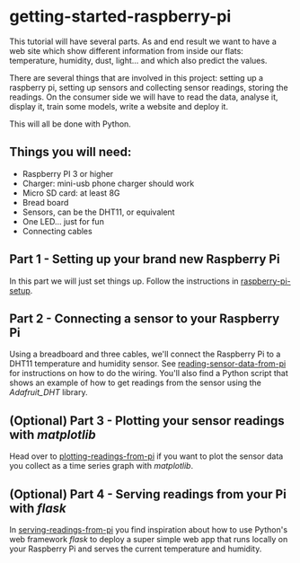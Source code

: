 # getting-started-raspberry-pi

This tutorial will have several parts. As and end result we want to have a web site which show different information from inside our flats: temperature, humidity, dust, light... and which also predict the values.

There are several things that are involved in this project: setting up a raspberry pi, setting up sensors and collecting sensor readings, storing the readings. 
On the consumer side we will have to read the data, analyse it, display it, train some models, write a website and deploy it.

This will all be done with Python.

## Things you will need:

* Raspberry PI 3 or higher
* Charger: mini-usb phone charger should work
* Micro SD card: at least 8G
* Bread board
* Sensors, can be the DHT11, or equivalent
* One LED... just for fun
* Connecting cables


## Part 1 - Setting up your brand new Raspberry Pi

In this part we will just set things up. Follow the instructions in [raspberry-pi-setup](pisetup/raspberry-pi-setup.md).

## Part 2 - Connecting a sensor to your Raspberry Pi

Using a breadboard and three cables, we'll connect the Raspberry Pi to a DHT11 temperature and humidity sensor.
See [reading-sensor-data-from-pi](sensorsetup/reading-sensor-data-from-pi.md) for instructions on how to do the wiring. 
You'll also find a Python script that shows an example of how to get readings from the sensor using the *Adafruit_DHT* library.

## (Optional) Part 3 - Plotting your sensor readings with *matplotlib*

Head over to [plotting-readings-from-pi](sensorsetup/plotting-readings-from-pi.md) if you want to plot the sensor data you collect as a time series graph with *matplotlib*. 

## (Optional) Part 4 - Serving readings from your Pi with *flask*

In [serving-readings-from-pi](sensorsetup/serving-readings-from-pi.md) you find inspiration about how to use Python's web framework *flask* to deploy a super simple web app that runs locally on your Raspberry Pi and serves the current temperature and humidity.
  